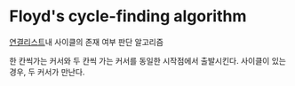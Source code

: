 # Floyd's cycle-finding algorithm
[연결리스트](Linked_List.md)내 사이클의 존재 여부 판단 알고리즘

한 칸씩가는 커서와 두 칸씩 가는 커서를 동일한 시작점에서 출발시킨다.
사이클이 있는 경우, 두 커서가 만난다.
